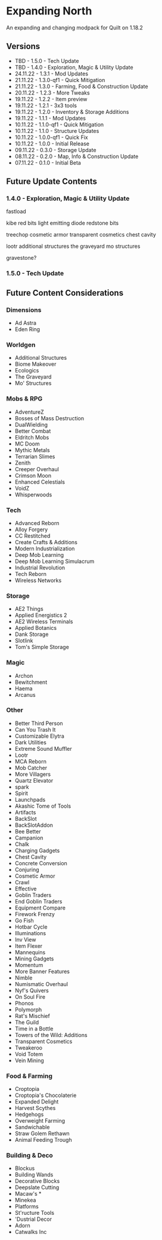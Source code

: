 # Expanding North

An expanding and changing modpack for Quilt on 1.18.2

## Versions

- TBD - 1.5.0 - Tech Update
- TBD - 1.4.0 - Exploration, Magic & Utility Update
- 24.11.22 - 1.3.1 - Mod Updates
- 21.11.22 - 1.3.0-qf1 - Quick Mitigation
- 21.11.22 - 1.3.0 - Farming, Food & Construction Update
- 20.11.22 - 1.2.3 - More Tweaks
- 19.11.22 - 1.2.2 - Item preview
- 19.11.22 - 1.2.1 - 3x3 tools
- 19.11.22 - 1.2.0 - Inventory & Storage Additions
- 19.11.22 - 1.1.1 - Mod Updates
- 10.11.22 - 1.1.0-qf1 - Quick Mitigation
- 10.11.22 - 1.1.0 - Structure Updates
- 10.11.22 - 1.0.0-qf1 - Quick Fix
- 10.11.22 - 1.0.0 - Initial Release
- 09.11.22 - 0.3.0 - Storage Update
- 08.11.22 - 0.2.0 - Map, Info & Construction Update
- 07.11.22 - 0.1.0 - Initial Beta

## Future Update Contents

### 1.4.0 - Exploration, Magic & Utility Update

fastload

kibe
red bits
light emitting diode
redstone bits

treechop
cosmetic armor
transparent cosmetics
chest cavity

lootr
additional structures
the graveyard
mo structures

gravestone?

### 1.5.0 - Tech Update

## Future Content Considerations

### Dimensions

- Ad Astra
- Eden Ring

### Worldgen

- Additional Structures
- Biome Makeover
- Ecologics
- The Graveyard
- Mo' Structures

### Mobs & RPG

- AdventureZ
- Bosses of Mass Destruction
- DualWielding
- Better Combat
- Eldritch Mobs
- MC Doom
- Mythic Metals
- Terrarian Slimes
- Zenith
- Creeper Overhaul
- Crimson Moon
- Enhanced Celestials
- VoidZ
- Whisperwoods

### Tech

- Advanced Reborn
- Alloy Forgery
- CC Restitched
- Create Crafts & Additions
- Modern Industrialization
- Deep Mob Learning
- Deep Mob Learning Simulacrum
- Industrial Revolution
- Tech Reborn
- Wireless Networks

### Storage

- AE2 Things
- Applied Energistics 2
- AE2 Wireless Terminals
- Applied Botanics
- Dank Storage
- Slotlink
- Tom's Simple Storage

### Magic

- Archon
- Bewitchment
- Haema
- Arcanus

### Other

- Better Third Person
- Can You Trash It
- Customizable Elytra
- Dark Utilities
- Extreme Sound Muffler
- Lootr
- MCA Reborn
- Mob Catcher
- More Villagers
- Quartz Elevator
- spark
- Spirit
- Launchpads
- Akashic Tome of Tools
- Artifacts
- BackSlot
- BackSlotAddon
- Bee Better
- Campanion
- Chalk
- Charging Gadgets
- Chest Cavity
- Concrete Conversion
- Conjuring
- Cosmetic Armor
- Crawl
- Effective
- Goblin Traders
- End Goblin Traders
- Equipment Compare
- Firework Frenzy
- Go Fish
- Hotbar Cycle
- Illuminations
- Inv View
- Item Flexer
- Mannequins
- Mining Gadgets
- Momentum
- More Banner Features
- Nimble
- Numismatic Overhaul
- Nyf's Quivers
- On Soul Fire
- Phonos
- Polymorph
- Rat's Mischief
- The Guild
- Time in a Bottle
- Towers of the Wild: Additions
- Transparent Cosmetics
- Tweakeroo
- Void Totem
- Vein Mining

### Food & Farming

- Croptopia
- Croptopia's Chocolaterie
- Expanded Delight
- Harvest Scythes
- Hedgehogs
- Overweight Farming
- Sandwichable
- Straw Golem Rethawn
- Animal Feeding Trough

### Building & Deco

- Blockus
- Building Wands
- Decorative Blocks
- Deepslate Cutting
- Macaw's *
- Minekea
- Platforms
- St'ructure Tools
- 'Dustrial Decor
- Adorn
- Catwalks Inc

